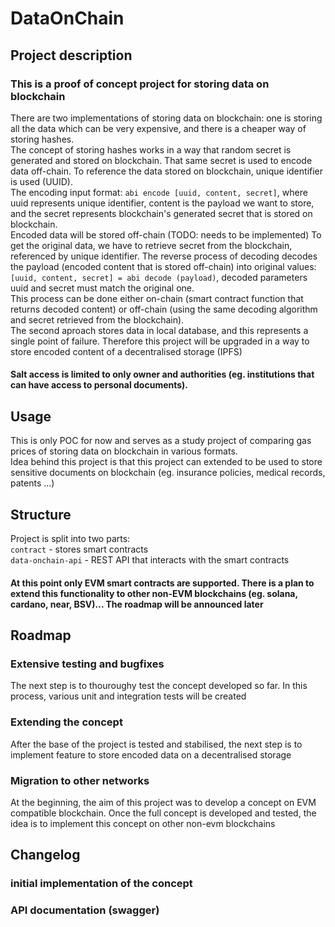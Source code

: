 # DataOnChain

## Project description

### This is a proof of concept project for storing data on blockchain
There are two implementations of storing data on blockchain: one is storing all the data which can be very expensive, and there is a cheaper way of storing hashes.\
The concept of storing hashes works in a way that random secret is generated and stored on blockchain. That same secret is used to encode data off-chain. To reference the data stored on blockchain, unique identifier is used (UUID).\
The encoding input format: `abi encode [uuid, content, secret]`, where uuid represents unique identifier, content is the payload we want to store, and the secret represents blockchain's generated secret that is stored on blockchain.\
Encoded data will be stored off-chain (TODO: needs to be implemented)
To get the original data, we have to retrieve secret from the blockchain, referenced by unique identifier. The reverse process of decoding decodes the payload (encoded content that is stored off-chain) into original values:\
`[uuid, content, secret] = abi decode (payload)`, decoded parameters uuid and secret must match the original one.\
This process can be done either on-chain (smart contract function that returns decoded content) or off-chain (using the same decoding algorithm and secret retrieved from the blockchain).
\
The second aproach stores data in local database, and this represents a single point of failure. Therefore this project will be upgraded in a way to store 
encoded content of a decentralised storage (IPFS)
#### Salt access is limited to only owner and authorities (eg. institutions that can have access to personal documents).

## Usage
This is only POC for now and serves as a study project of comparing gas prices of storing data on blockchain in various formats.\
Idea behind this project is that this project can extended to be used to store sensitive documents on blockchain (eg. insurance policies, medical records, patents ...)

## Structure
Project is split into two parts:\
`contract` - stores smart contracts\
`data-onchain-api` - REST API that interacts with the smart contracts

#### At this point only EVM smart contracts are supported. There is a plan to extend this functionality to other non-EVM blockchains (eg. solana, cardano, near, BSV)... The roadmap will be announced later

## Roadmap
### Extensive testing and bugfixes
The next step is to thouroughy test the concept developed so far. In this process, various unit and integration tests will be created

### Extending the concept
After the base of the project is tested and stabilised, the next step is to implement feature to store encoded data on a decentralised storage

### Migration to other networks
At the beginning, the aim of this project was to develop a concept on EVM compatible blockchain. Once the full concept is developed and tested, the idea is to implement this concept on other non-evm blockchains

## Changelog
### initial implementation of the concept
### API documentation (swagger)